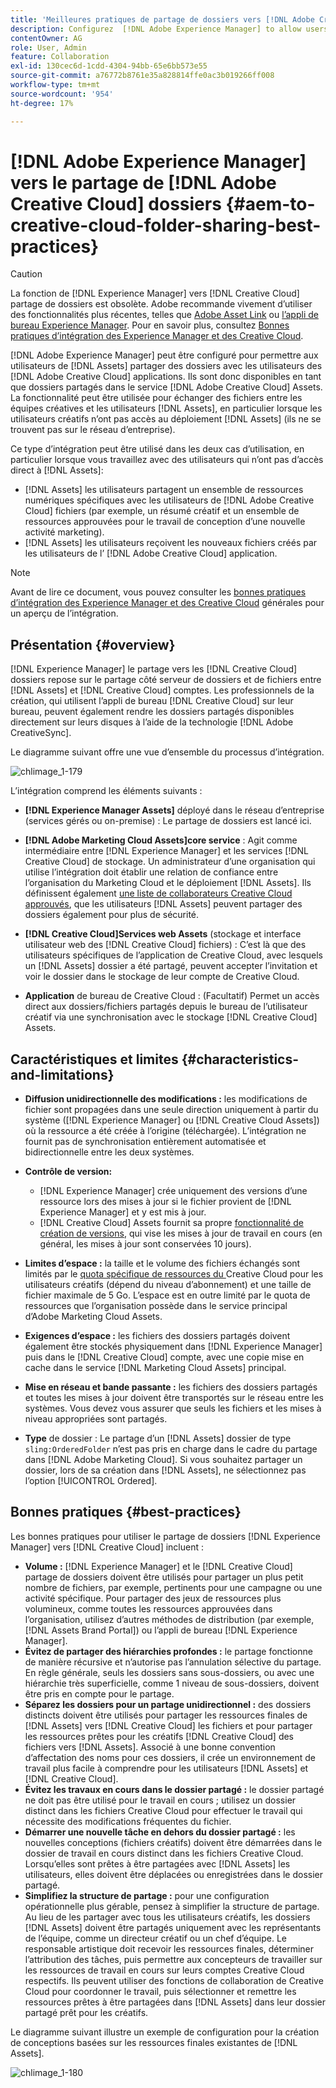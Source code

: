 ```yaml
---
title: 'Meilleures pratiques de partage de dossiers vers [!DNL Adobe Creative Cloud] '
description: Configurez  [!DNL Adobe Experience Manager] to allow users in [!DNL Experience Manager Assets] pour échanger des dossiers avec des utilisateurs de Adobe Creative Cloud.
contentOwner: AG
role: User, Admin
feature: Collaboration
exl-id: 130cec6d-1cdd-4304-94bb-65e6bb573e55
source-git-commit: a76772b8761e35a828814ffe0ac3b019266ff008
workflow-type: tm+mt
source-wordcount: '954'
ht-degree: 17%

---
```


# [!DNL Adobe Experience Manager] vers le partage de  [!DNL Adobe Creative Cloud] dossiers {#aem-to-creative-cloud-folder-sharing-best-practices}

>[!CAUTION]
>
>La fonction de [!DNL Experience Manager] vers [!DNL Creative Cloud] partage de dossiers est obsolète. Adobe recommande vivement d’utiliser des fonctionnalités plus récentes, telles que [Adobe Asset Link](https://helpx.adobe.com/fr/enterprise/admin-guide.html/enterprise/using/adobe-asset-link.ug.html) ou [l’appli de bureau Experience Manager](https://experienceleague.adobe.com/docs/experience-manager-desktop-app/using/using.html?lang=fr). Pour en savoir plus, consultez [Bonnes pratiques d’intégration des Experience Manager et des Creative Cloud](/help/assets/aem-cc-integration-best-practices.md).

[!DNL Adobe Experience Manager] peut être configuré pour permettre aux utilisateurs de  [!DNL Assets] partager des dossiers avec les utilisateurs des  [!DNL Adobe Creative Cloud] applications. Ils sont donc disponibles en tant que dossiers partagés dans le service  [!DNL Adobe Creative Cloud] Assets. La fonctionnalité peut être utilisée pour échanger des fichiers entre les équipes créatives et les utilisateurs [!DNL Assets], en particulier lorsque les utilisateurs créatifs n’ont pas accès au déploiement [!DNL Assets] (ils ne se trouvent pas sur le réseau d’entreprise).

Ce type d’intégration peut être utilisé dans les deux cas d’utilisation, en particulier lorsque vous travaillez avec des utilisateurs qui n’ont pas d’accès direct à [!DNL Assets]:

* [!DNL Assets] les utilisateurs partagent un ensemble de ressources numériques spécifiques avec les utilisateurs de  [!DNL Adobe Creative Cloud] fichiers (par exemple, un résumé créatif et un ensemble de ressources approuvées pour le travail de conception d’une nouvelle activité marketing).
* [!DNL Assets] les utilisateurs reçoivent les nouveaux fichiers créés par les utilisateurs de l’ [!DNL Adobe Creative Cloud] application.

>[!NOTE]
>
>Avant de lire ce document, vous pouvez consulter les [bonnes pratiques d’intégration des Experience Manager et des Creative Cloud](/help/assets/aem-cc-integration-best-practices.md) générales pour un aperçu de l’intégration.

## Présentation {#overview}

[!DNL Experience Manager] le partage vers les  [!DNL Creative Cloud] dossiers repose sur le partage côté serveur de dossiers et de fichiers entre  [!DNL Assets] et  [!DNL Creative Cloud] comptes. Les professionnels de la création, qui utilisent l’appli de bureau [!DNL Creative Cloud] sur leur bureau, peuvent également rendre les dossiers partagés disponibles directement sur leurs disques à l’aide de la technologie [!DNL Adobe CreativeSync].

Le diagramme suivant offre une vue d’ensemble du processus d’intégration.

![chlimage_1-179](assets/chlimage_1-406.png)

L’intégration comprend les éléments suivants :

* **[!DNL Experience Manager Assets]** déployé dans le réseau d’entreprise (services gérés ou on-premise) : Le partage de dossiers est lancé ici.
* **[!DNL Adobe Marketing Cloud Assets]core service** : Agit comme intermédiaire entre  [!DNL Experience Manager] et les services  [!DNL Creative Cloud] de stockage. Un administrateur d’une organisation qui utilise l’intégration doit établir une relation de confiance entre l’organisation du Marketing Cloud et le déploiement [!DNL Assets]. Ils définissent également [une liste de collaborateurs Creative Cloud approuvés](https://experienceleague.adobe.com/docs/core-services/interface/assets/t-admin-add-cc-user.html), que les utilisateurs [!DNL Assets] peuvent partager des dossiers également pour plus de sécurité.

* **[!DNL Creative Cloud]Services web Assets**  (stockage et interface utilisateur web des  [!DNL Creative Cloud] fichiers) : C’est là que des utilisateurs spécifiques de l’application de Creative Cloud, avec lesquels un  [!DNL Assets] dossier a été partagé, peuvent accepter l’invitation et voir le dossier dans le stockage de leur compte de Creative Cloud.
* **Application** de bureau de Creative Cloud : (Facultatif) Permet un accès direct aux dossiers/fichiers partagés depuis le bureau de l’utilisateur créatif via une synchronisation avec le stockage  [!DNL Creative Cloud] Assets.

## Caractéristiques et limites {#characteristics-and-limitations}

* **Diffusion unidirectionnelle des modifications :** les modifications de fichier sont propagées dans une seule direction uniquement à partir du système ([!DNL Experience Manager]  ou  [!DNL Creative Cloud Assets]) où la ressource a été créée à l’origine (téléchargée). L’intégration ne fournit pas de synchronisation entièrement automatisée et bidirectionnelle entre les deux systèmes.
* **Contrôle de version:**

   * [!DNL Experience Manager] crée uniquement des versions d’une ressource lors des mises à jour si le fichier provient de  [!DNL Experience Manager] et y est mis à jour.
   * [!DNL Creative Cloud] Assets fournit sa propre [fonctionnalité de création de versions](https://helpx.adobe.com/fr/creative-cloud/help/versioning-faq.html), qui vise les mises à jour de travail en cours (en général, les mises à jour sont conservées 10 jours).

* **Limites d’espace :**  la taille et le volume des fichiers échangés sont limités par le  [quota spécifique de ressources du ](https://helpx.adobe.com/creative-cloud/kb/file-storage-quota.html) Creative Cloud pour les utilisateurs créatifs (dépend du niveau d’abonnement) et une taille de fichier maximale de 5 Go. L’espace est en outre limité par le quota de ressources que l’organisation possède dans le service principal d’Adobe Marketing Cloud Assets.

* **Exigences d’espace :** les fichiers des dossiers partagés doivent également être stockés physiquement dans  [!DNL Experience Manager] puis dans le  [!DNL Creative Cloud] compte, avec une copie mise en cache dans le service  [!DNL Marketing Cloud Assets] principal.
* **Mise en réseau et bande passante :** les fichiers des dossiers partagés et toutes les mises à jour doivent être transportés sur le réseau entre les systèmes. Vous devez vous assurer que seuls les fichiers et les mises à niveau appropriées sont partagés.
* **Type** de dossier : Le partage d’un  [!DNL Assets] dossier de type  `sling:OrderedFolder` n’est pas pris en charge dans le cadre du partage dans  [!DNL Adobe Marketing Cloud]. Si vous souhaitez partager un dossier, lors de sa création dans [!DNL Assets], ne sélectionnez pas l’option [!UICONTROL Ordered].

## Bonnes pratiques {#best-practices}

Les bonnes pratiques pour utiliser le partage de dossiers [!DNL Experience Manager] vers [!DNL Creative Cloud] incluent :

* **Volume :** [!DNL Experience Manager] et le  [!DNL Creative Cloud] partage de dossiers doivent être utilisés pour partager un plus petit nombre de fichiers, par exemple, pertinents pour une campagne ou une activité spécifique. Pour partager des jeux de ressources plus volumineux, comme toutes les ressources approuvées dans l’organisation, utilisez d’autres méthodes de distribution (par exemple, [!DNL Assets Brand Portal]) ou l’appli de bureau [!DNL Experience Manager].
* **Évitez de partager des hiérarchies profondes :**  le partage fonctionne de manière récursive et n’autorise pas l’annulation sélective du partage. En règle générale, seuls les dossiers sans sous-dossiers, ou avec une hiérarchie très superficielle, comme 1 niveau de sous-dossiers, doivent être pris en compte pour le partage.
* **Séparez les dossiers pour un partage unidirectionnel :** des dossiers distincts doivent être utilisés pour partager les ressources finales de  [!DNL Assets] vers  [!DNL Creative Cloud] les fichiers et pour partager les ressources prêtes pour les créatifs  [!DNL Creative Cloud] des fichiers vers  [!DNL Assets]. Associé à une bonne convention d’affectation des noms pour ces dossiers, il crée un environnement de travail plus facile à comprendre pour les utilisateurs [!DNL Assets] et [!DNL Creative Cloud].
* **Évitez les travaux en cours dans le dossier partagé :**  le dossier partagé ne doit pas être utilisé pour le travail en cours ; utilisez un dossier distinct dans les fichiers Creative Cloud pour effectuer le travail qui nécessite des modifications fréquentes du fichier.
* **Démarrer une nouvelle tâche en dehors du dossier partagé :** les nouvelles conceptions (fichiers créatifs) doivent être démarrées dans le dossier de travail en cours distinct dans les fichiers Creative Cloud. Lorsqu’elles sont prêtes à être partagées avec  [!DNL Assets] les utilisateurs, elles doivent être déplacées ou enregistrées dans le dossier partagé.
* **Simplifiez la structure de partage :** pour une configuration opérationnelle plus gérable, pensez à simplifier la structure de partage. Au lieu de les partager avec tous les utilisateurs créatifs, les dossiers [!DNL Assets] doivent être partagés uniquement avec les représentants de l’équipe, comme un directeur créatif ou un chef d’équipe. Le responsable artistique doit recevoir les ressources finales, déterminer l’attribution des tâches, puis permettre aux concepteurs de travailler sur les ressources de travail en cours sur leurs comptes Creative Cloud respectifs. Ils peuvent utiliser des fonctions de collaboration de Creative Cloud pour coordonner le travail, puis sélectionner et remettre les ressources prêtes à être partagées dans [!DNL Assets] dans leur dossier partagé prêt pour les créatifs.

Le diagramme suivant illustre un exemple de configuration pour la création de conceptions basées sur les ressources finales existantes de [!DNL Assets].

![chlimage_1-180](assets/chlimage_1-407.png)
